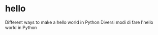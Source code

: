# hello

Different ways to make a hello world in Python
Diversi modi di fare l'hello world in Python
